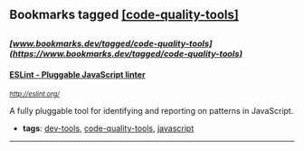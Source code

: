 ## Bookmarks tagged [[code-quality-tools]](https://www.bookmarks.dev?q=[code-quality-tools])

_<sup><sup>[www.bookmarks.dev/tagged/code-quality-tools](https://www.bookmarks.dev/tagged/code-quality-tools)</sup></sup>_
---
#### [ESLint - Pluggable JavaScript linter](http://eslint.org/)
_<sup>http://eslint.org/</sup>_

A fully pluggable tool for identifying and reporting on patterns in JavaScript.
* **tags**: [dev-tools](../tagged/dev-tools.md), [code-quality-tools](../tagged/code-quality-tools.md), [javascript](../tagged/javascript.md)
---
